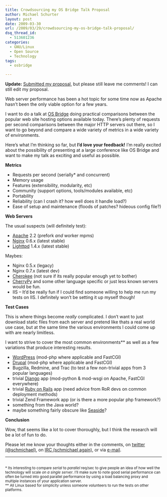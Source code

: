 ```yaml
---
title: Crowdsourcing my OS Bridge Talk Proposal
author: Michael Schurter
layout: post
date: 2009-03-30
url: /2009/03/29/crowdsourcing-my-os-bridge-talk-proposal/
dsq_thread_id:
  - 513601236
categories:
  - GNU/Linux
  - Open Source
  - Technology
tags:
  - osbridge

---
```

**Update:** [Submitted my proposal][1], but please still leave me comments! I can still edit my proposal.

Web server performance has been a hot topic for some time now as Apache hasn&#8217;t been the only viable option for a few years.

I want to do a talk at [OS Bridge][2] doing practical comparisons between the popular web site hosting options available today. There&#8217;s plenty of requests per second comparisons between the major HTTP servers out there, so I want to go beyond and compare a wide variety of metrics in a wide variety of environments.

Here&#8217;s what I&#8217;m thinking so far, but **I&#8217;d love your feedback!** I&#8217;m really excited about the possibility of presenting at a large conference like OS Bridge and want to make my talk as exciting and useful as possible.

**Metrics**

  * Requests per second (serially* and concurrent)
  * Memory usage
  * Features (extensibility, modularity, etc)
  * Community (support options, tools/modules available, etc)
  * Portability
  * Reliability (can I crash it? how well does it handle load?)
  * Ease of setup and maintenance (floods of patches? hideous config file?)

**Web Servers**

The usual suspects (will definitely test):

  * [Apache][3] 2.2 (prefork _and_ worker mpms)
  * [Nginx][4] 0.6.x (latest stable)
  * [Lighttpd][5] 1.4.x (latest stable)

Maybes:

  * Nginx 0.5.x (legacy)
  * Nginx 0.7.x (latest dev)
  * [Cherokee][6] (not sure if its really popular enough yet to bother)
  * [CherryPy][7] and some other language specific or just less known servers would be fun.
  * IIS &#8211; It&#8217;d be really fun if I could find someone willing to help me run my tests on IIS. I definitely won&#8217;t be setting it up myself though!

**Test Cases**

This is where things become _really_ complicated. I don&#8217;t want to just download static files from each server and pretend like thats a real world use case, but at the same time the various environments I could come up with are nearly limitless.

I want to strive to cover the most common environments** as well as a few variations that produce interesting results.

  * [WordPress][8] (mod-php where applicable and FastCGI)
  * [Drupal][9] (mod-php where applicable and FastCGI)
  * Bugzilla, Redmine, and Trac (to test a few non-trivial apps from 3 popular languages)
  * trivial [Django][10] app (mod-python & mod-wsgi on Apache, FastCGI everywhere)
  * trivial [Ruby on Rails][11] app (need advice from RoR devs on common deployment methods)
  * trivial Zend Framework app (or is there a more popular php framework?)
  * something from the Java world?
  * maybe something fairly obscure like [Seaside][12]?

**Conclusion**

Wow, that seems like a lot to cover thoroughly, but I think the research will be a lot of fun to do.

Please let me know your thoughts either in the comments, on [twitter (@schmichael)][13], on [IRC (schmichael again)][14], or via [e-mail][15].

* * *

<small><br /> * Its interesting to compare <em>serial</em> to <em>parallel</em> req/sec to give people an idea of how well the technology will scale <em>on a single server</em>. I&#8217;ll make sure to note good serial performance can often be turned into good parallel performance by using a load balancing proxy and multiple instances of your application server.<br /> ** All Linux based for simplicity unless someone volunteers to run the tests on other platforms.<br /> </small></p>

 [1]: http://opensourcebridge.org/proposals/119
 [2]: http://opensourcebridge.org/
 [3]: http://httpd.apache.org/
 [4]: http://nginx.net/
 [5]: http://www.lighttpd.net/
 [6]: http://www.cherokee-project.com/
 [7]: http://www.cherrypy.org
 [8]: http://wordpress.org/
 [9]: http://drupal.org/
 [10]: http://www.djangoproject.com/
 [11]: http://rubyonrails.org/
 [12]: http://www.seaside.st/
 [13]: http://twitter.com/schmichael
 [14]: http://opensourcebridge.org/2009/03/open-source-bridge-is-on-irc/
 [15]: mailto:michael+osbridge@susens-schurter.com